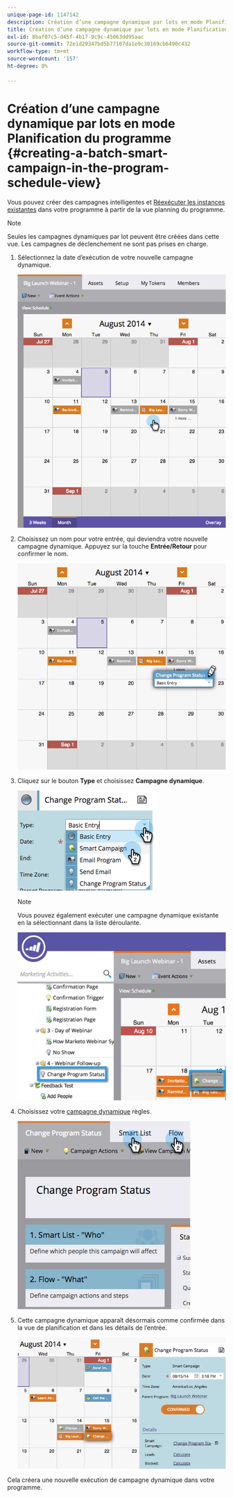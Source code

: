 ```yaml
---
unique-page-id: 1147142
description: Création d’une campagne dynamique par lots en mode Planification du programme - Documents Marketo - Documentation du produit
title: Création d’une campagne dynamique par lots en mode Planification du programme
exl-id: 8baf07c5-d45f-4b17-9c9c-45063dd95aac
source-git-commit: 72e1d29347bd5b77107da1e9c30169cb6490c432
workflow-type: tm+mt
source-wordcount: '157'
ht-degree: 0%

---
```


# Création d’une campagne dynamique par lots en mode Planification du programme {#creating-a-batch-smart-campaign-in-the-program-schedule-view}

Vous pouvez créer des campagnes intelligentes et [Réexécuter les instances existantes](/help/marketo/product-docs/core-marketo-concepts/programs/program-schedule-view/rerun-a-smart-campaign-in-the-program-schedule-view.md) dans votre programme à partir de la vue planning du programme.

>[!NOTE]
>
>Seules les campagnes dynamiques par lot peuvent être créées dans cette vue. Les campagnes de déclenchement ne sont pas prises en charge.

1. Sélectionnez la date d’exécution de votre nouvelle campagne dynamique.

   ![](assets/image2014-9-23-15-3a28-3a20.png)

1. Choisissez un nom pour votre entrée, qui deviendra votre nouvelle campagne dynamique. Appuyez sur la touche **Entrée/Retour** pour confirmer le nom.

   ![](assets/image2014-9-23-15-3a28-3a28.png)

1. Cliquez sur le bouton **Type** et choisissez **Campagne dynamique**.

   ![](assets/typechoose.png)

   >[!NOTE]
   >
   >Vous pouvez également exécuter une campagne dynamique existante en la sélectionnant dans la liste déroulante.

   ![](assets/four.png)

1. Choisissez votre [campagne dynamique](/help/marketo/product-docs/core-marketo-concepts/smart-campaigns/creating-a-smart-campaign/create-a-new-smart-campaign.md) règles.

   ![](assets/changeprogramstatus-hands.png)

1. Cette campagne dynamique apparaît désormais comme confirmée dans la vue de planification et dans les détails de l’entrée.

   ![](assets/image2014-9-23-15-3a29-3a57.png)

Cela créera une nouvelle exécution de campagne dynamique dans votre programme.
